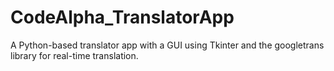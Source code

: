 # CodeAlpha_TranslatorApp
 A Python-based translator app with a GUI using Tkinter and the googletrans library for real-time translation.
